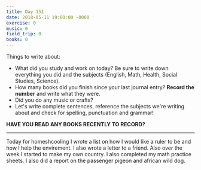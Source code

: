 ```yaml
---
title: Day 151
date: 2018-05-11 19:00:00 -0000
exercise: 0
music: 0
field_trip: 0
books: 0
---
```

Things to write about:

* What did you study and work on today? Be sure to write down everything you did and the subjects (English, Math, Health, Social Studies, Science).
* How many books did you finish since your last journal entry? **Record the number** and write what they were.
* Did you do any music or crafts?
* Let's write complete sentences, reference the subjects we're writing about and check for spelling, punctuation and grammar!

**HAVE YOU READ ANY BOOKS RECENTLY TO RECORD?**

***

Today for homeshcooling I wrote a list on how I would like a ruler to be and how I help the envirement. I also wrote a letter to a friend. Also over the week I started to make my own country. I also completed my math practice sheets. I also did a report on the passenger pigeon and african wild dog. 
